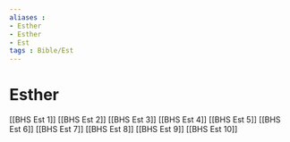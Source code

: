 ```yaml
---
aliases : 
- Esther
- Esther
- Est
tags : Bible/Est
---
```


# Esther

[[BHS Est 1]]
[[BHS Est 2]]
[[BHS Est 3]]
[[BHS Est 4]]
[[BHS Est 5]]
[[BHS Est 6]]
[[BHS Est 7]]
[[BHS Est 8]]
[[BHS Est 9]]
[[BHS Est 10]]
